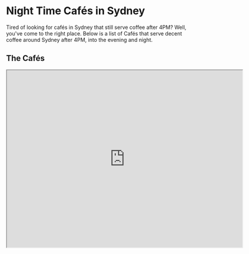 # Night Time Cafés in Sydney
Tired of looking for cafés in Sydney that still serve coffee after 4PM? Well, you've come to the right place. Below is a list of Cafés that serve decent coffee around Sydney after 4PM, into the evening and night.

## The Cafés
<iframe markdown="0" src="https://www.google.com/maps/d/u/0/embed?mid=1httdxLB3S-7cvbWAngMDmnEFVjMb2zUQ" width="640" height="480"></iframe>
